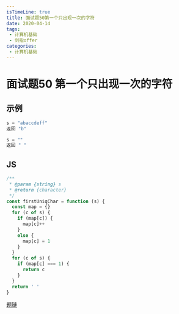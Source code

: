 ```yaml
---
isTimeLine: true
title: 面试题50第一个只出现一次的字符
date: 2020-04-14
tags:
 - 计算机基础
 - 剑指offer
categories:
 - 计算机基础
---
```

# 面试题50 第一个只出现一次的字符
## 示例
```js
s = "abaccdeff"
返回 "b"

s = ""
返回 " "
```

## JS
```js
/**
 * @param {string} s
 * @return {character}
 */
const firstUniqChar = function (s) {
  const map = {}
  for (c of s) {
    if (map[c]) {
      map[c]++
    }
    else {
      map[c] = 1
    }
  }
  for (c of s) {
    if (map[c] === 1) {
      return c
    }
  }
  return ' '
}
```

[题链](https://leetcode-cn.com/problems/di-yi-ge-zhi-chu-xian-yi-ci-de-zi-fu-lcof/)
